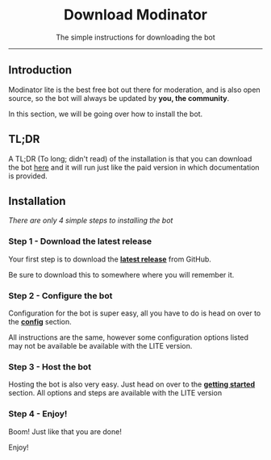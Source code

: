 <div align="center">
    <h1>Download Modinator</h1>
    <p>
        The simple instructions for downloading the bot
    </p>
</div>

------

## Introduction

Modinator lite is the best free bot out there for moderation, and is also open source, so the bot will always be updated by **you, the community**.

In this section, we will be going over how to install the bot.

## TL;DR

A TL;DR (To long; didn't read) of the installation is that you can download the bot [here](https://github.com/TheConwayy/Modinator-LITE) and it will run just like the paid version in which documentation is provided.

## Installation

*There are only 4 simple steps to installing the bot*

### Step 1 - Download the latest release

Your first step is to download the <span style="text-decoration:underline;">**[latest release](https://github.com/TheConwayy/Modinator-LITE/releases/tag/latest)**</span> from GitHub.

Be sure to download this to somewhere where you will remember it.

### Step 2 - Configure the bot

Configuration for the bot is super easy, all you have to do is head on over to the <span style="text-decoration:underline;">**[config](https://modinatorbot.tk/config)**</span> section.

All instructions are the same, however some configuration options listed may not be available be available with the LITE version.

### Step 3 - Host the bot

Hosting the bot is also very easy. Just head on over to the <span style="text-decoration:underline;">**[getting started](https://modinatorbot.tk/getting-started)**</span> section. All options and steps are available with the LITE version

### Step 4 - Enjoy!

Boom! Just like that you are done!

Enjoy!